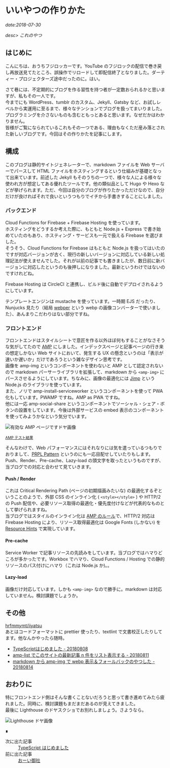 # いいやつの作りかた

*date:2018-07-30*

*desc> これのやつ*

## はじめに
こんにちは、おうちフジロッカーです。YouTube のフジロックの配信で巻き戻し再放送見てたところ、誤操作でリロードして即配信終了となりました。ダーティー・プロジェクターズ途中だったのに。はい。

さて巷には、不定期的にブログを作る習性を持つ者が一定数おられるかと思いますが、私もその一人です。  
今までにも WordPress、tumblr のカスタム、Jekyll、Gatsby など、お試しレベルから実運用に至るまで、様々なテンションでブログを扱ってまいりました。プログラミングを介さないものも含むともっとあると思います。なぜだかはわかりません。  
皆様がご覧になられているこれもその一つである、理由もなくただ産み落とされた新しいブログです。今回はその作りかたを記事にします。

## 構成
このブログは静的サイトジェネレーターで、markdown ファイルを Web サーバーでパースして HTML ファイルをホスティングするという仕組みが基礎となって出来ています。前述した Jekyll もそのうちの一つで、様々な人による様々な使われ方が想定してある優れたツールです。他の類似品として Hugo や Hexo などが挙げられます。ただ、今回は自分のブログが作りたかっただけなので、自分だけが良ければそれで良いというつもりでイチから手書きすることにしました。

### バックエンド
Cloud Functions for Firebase + Firebase Hosting を使っています。  
ホスティングをどうするか考えた際に、もともと Node.js + Express で書き始めていたのもあり、ホスティング・サービスも一元で扱える Firebase を選びました。  
そうそう、Cloud Functions for Firebase はもともと Node.js を扱ってはいたのですが対応バージョンが古く、現行の新しいバージョンに対応している新しい処理記法が使えませんでした。それが以前の記事でも書きましたが、数日前に新バージョンに対応したというのも後押しになりました。最新というわけではないのですけれどね。

Firebase Hosting は CircleCI と連携し、ビルド後に自動でデプロイされるようにしています。  

テンプレートエンジンは mustache を使っています。一時期 EJS だったり、Nunjucks 見たり（結局 [webper](https://github.com/hrfmmymt/webper) という webp の画像コンバーターで使いました）、あんまりこだわりはない部分ですね。

### フロントエンド
フロントエンドはスタイルシートで意匠を作る以外ほぼ何もすることがなさそうな気がしてたので [AMP](https://www.ampproject.org/ja/) にしました。インデックスページと記事ページの行き来の想定しかない Web サイトにおいて、発生する UX の懸念というのは「表示が速いか遅いか」だけであろうという雑なデザイン思考です。  
画像を amp-img というコンポーネントを使わないと AMP として認定されないので markdown パーサーライブラリを拡張して、markdown から `<amp-img>` にパースさせるようにしています。ちなみに、画像の最適化には [Jimp](https://github.com/oliver-moran/jimp) という Node.js のライブラリを使っています。  
また、ノリで amp-install-serviceworker というコンポーネントを使って PWA 化もしています。PWAMP ですね。AMP as PWA ですね。  
他には一応 amp-social-share というコンポーネントでソーシャル・シェア・ボタンの設置をしています。今後は外部サービスの embed 表示のコンポーネントを使ってみようかなという気分でいます。

![有効な AMP ページですドヤ画像](https://lh3.googleusercontent.com/pw/AM-JKLVCcxjSmvPAtGMoQu5C2U6bkmhF7q2ir445qWm6eoQnIA8zh59um6KrMd_gIloSBBB7ArCF7C3tDIyJQm8VZkBXLMC7EYf73_YQfG-2cYwP378fHnxRZwD-BZr2fchDDkOlMNxm-apYJi64sIFyRJvRlQ=w780-h461)

<small>[AMP テスト結果](https://search.google.com/test/amp?id=ZklJjOweBq3q7ShDW4a7XA)</small>

そんなわけで、Web パフォーマンスにはそれなりには気を遣っているつもりでおりまして、[PRPL Pattern](https://developers.google.com/web/fundamentals/performance/prpl-pattern/?hl=ja) というのにも一応目配せしていたりもします。Push、Render、Pre-cache、Lazy-load の頭文字を取ったというものですが、当ブログでの対応と合わせて見ていきます。

#### Push / Render
これは Critical Rendering Path (ページの初期描画みたいな) の最適化するぞということのようで、外部 CSS のインライン化 ( `<style></style>` ) や HTTP/2 の Push 配信や、必要リソース取得の最適化・優先度付けなどが代表的なものとして挙げられますね。  
当ブログではスタイルのインライン化は [AMP のルール](https://www.ampproject.org/ja/docs/design/responsive_amp)で、HTTP/2 対応は Firebase Hosting により、リソース取得最適化は Google Fonts (しかない) を [Resource Hints](https://www.w3.org/TR/resource-hints/) で実現しています。

#### Pre-cache
Service Worker で記事リソースの先読みをしています。当ブログではハマりどころが多かったです。Workbox でハマり、Cloud Functions / Hosting での静的リソースのパス付けにハマり（これは Node.js か)。。

#### Lazy-load
画像だけ対応しています。しかも `<amp-img>` なので勝手に。markdown は対応していません。検討課題でしょうか。

## その他
[hrfmmymt/iiyatsu](https://github.com/hrfmmymt/iiyatsu)  
あとはコードフォーマットに prettier 使ったり、textlint で文書校正したりしてます。他なんかやったら随時。

- [TypeScriptはじめました - 20180808](/posts/20180808)
- [amp-list でこのサイトの最新記事 n 件をリスト表示する - 20180811](/posts/amp-list)
- [markdown から amp-img で webp 表示＆フォールバックのやつした - 20180814](/posts/md-amp-img-webp)

## おわりに
特にフロントエンド側はそんな書くことないだろうと思って書き進めてみたら疲れました。同時に、検討課題もまだまだあるのが見えてきました。  
最後に Lighthouse のドヤスクショでお別れしましょう。さようなら。

![Lighthouse ドヤ画像](https://lh3.googleusercontent.com/pw/AM-JKLWlzlL3h7XaWec-arPSnN7mGlSYhWenQnAiGzYGItHnrsETcRENP_697JFZ5lKTfe5vtp5mXQ02d4b6tHItiruEA_-5PAh5PBJ1HAqt-lp0DuB04D03MZcZ-9sPHgKBjKRS4V-UMhAAHFLnEvdcG7g9xQ=w780-h130)

<footer>&#8718;</footer><nav class="post-recent"><dl><dt>次に出た記事</dt><dd><a href="20180808">TypeScript はじめました</a></dd><dt>前に出た記事</dt><dd><a href="20180727">おーい御社</a></dd></dl></nav>